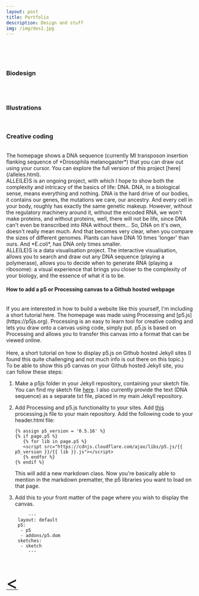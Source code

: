 ```yaml
---
layout: post
title: Portfolio
description: Design and stuff
img: /img/des1.jpg
---
```

<br>
<div class="img_row">
	<img class="col one" src="{{ site.baseurl }}/img/TreeofLight2.gif" alt="" title="VR doodle"/>
	<img class="col one" src="{{ site.baseurl }}/img/business.png" alt="" title="example image"/>
	<img class="col one" src="{{ site.baseurl }}/img/tabular.gif" alt="" title="example image"/>
</div>
<br>
<h3>Biodesign</h3>
<div class="img_row">
	<img class="col one" src="{{ site.baseurl }}/img/motherwater1.jpg" alt="" title="VR doodle"/>
	<img class="col one" src="{{ site.baseurl }}/img/motherwater2.jpg" alt="" title="example image"/>
	<img class="col one" src="{{ site.baseurl }}/img/kombuchalamp.jpg" alt="" title="example image"/>
</div>
<br>
<h3>Illustrations</h3>
<div class="img_row">
	<img class="col one" src="{{ site.baseurl }}/img/sci_ill_1.png" alt="" title=""/>
</div>
<br>
<h3>Creative coding</h3>
<br>
The homepage shows a DNA sequence (currently MI transposon insertion flanking sequence of *Drosophila melanogaster*) that you can draw out using your cursor. You can explore the full version of this project [here](/alleles.html).
<br>
ALLE(LE)S is an ongoing project, with which I hope to show both the complexity and intricacy of the basics of life: DNA. DNA, in a biological sense, means everything and nothing. DNA is the hard drive of our bodies, it contains our genes, the mutations we care, our ancestry. And every cell in your body, roughly has exactly the same genetic makeup. However, without the regulatory machinery around it, without the encoded RNA, we won't make proteins, and without proteins, well, there will not be life, since DNA can't even be transcribed into RNA without them... So, DNA on it's own, doesn't really mean much. And that becomes very clear, when you compare the sizes of different genomes. Plants can have DNA 10 times 'longer' than ours. And *E.coli*, has DNA only times smaller.
<br>
ALLE(LE)S is a data visualisation project.
The interactive visualisation, allows you to search and draw out any DNA sequence (playing a polymerase), allows you to decide when to generate RNA (playing a ribosome): a visual experience that brings you closer to the complexity of your biology, and the essence of what it is to be.
<br>
<h4>How to add a p5  or Processing canvas to a Github hosted webpage</h4>
<br>
If you are interested in how to build a website like this yourself, I'm including a short tutorial here. The homepage was made using Processing and [p5.js](https://p5js.org).
Processing is an easy to learn tool for creative coding and lets you draw onto a canvas using code, simply put. p5.js is based on Processing and allows you to transfer this canvas into a format that can be viewed online.
<br>
<br>
Here, a short tutorial on how to display p5.js on Github hosted Jekyll sites (I found this quite challenging and not much info is out there on this topic.) <br>
To be able to show this p5 canvas on your Github hosted Jekyll site, you can follow these steps:

1. Make a p5js folder in your Jekyll repository, containing your sketch file. You can find my sketch file [here](https://github.com/kenzasam/kenzascience/blob/gh-pages/p5js/sketch.js). I also currently provide the text (DNA sequence) as a separate txt file, placed in my main Jekyll repository.
2. Add Processing and p5.js functionality to your sites. Add [this](https://github.com/kenzasam/kenzascience/blob/gh-pages/processing.js) processing.js file to your main repository.
    Add the following code to your header.html file:
    
    ```
    {% assign p5_version = '0.5.16' %}
    {% if page.p5 %}
       {% for lib in page.p5 %}
       <script src="https://cdnjs.cloudflare.com/ajax/libs/p5.js/{{ p5_version }}/{{ lib }}.js"></script>
       {% endfor %}
    {% endif %} 
    ```

    This will add a new markdown class. Now you're basically able to mention in the markdown prematter, the p5 libraries you want to load on that page.
3. Add this to your front matter of the page where you wish to display the canvas.

    ```
		 ---
     layout: default
     p5:
      - p5
      - addons/p5.dom
     sketches:
      - sketch
		 ---
    ```

<br>
<br>
<a href="javascript:javascript:history.go(-1)">  <font size="15"> < </font> </a>
<br>
